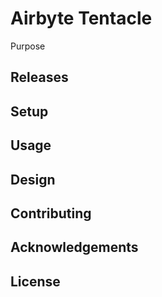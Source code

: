 # Airbyte Tentacle
Purpose

## Releases

## Setup

## Usage

## Design

## Contributing

## Acknowledgements

## License